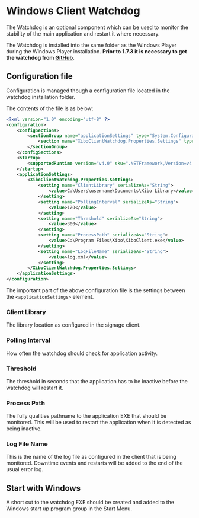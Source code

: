 <!--toc=getting_started-->
# Windows Client Watchdog
The Watchdog is an optional component which can be used to monitor the stability of the main application and restart it where necessary.

The Watchdog is installed into the same folder as the Windows Player during the Windows Player installation. **Prior to 1.7.3 it is necessary to get the watchdog from [GitHub](https://github.com/xibosignage/xibo-windows-client-watchdog)**.

## Configuration file
Configuration is managed though a configuration file located in the watchdog installation folder.

The contents of the file is as below:

``` xml
<?xml version="1.0" encoding="utf-8" ?>
<configuration>
    <configSections>
        <sectionGroup name="applicationSettings" type="System.Configuration.ApplicationSettingsGroup, System, Version=4.0.0.0, Culture=neutral, PublicKeyToken=b77a5c561934e089" >
            <section name="XiboClientWatchdog.Properties.Settings" type="System.Configuration.ClientSettingsSection, System, Version=4.0.0.0, Culture=neutral, PublicKeyToken=b77a5c561934e089" requirePermission="false" />
        </sectionGroup>
    </configSections>
    <startup> 
        <supportedRuntime version="v4.0" sku=".NETFramework,Version=v4.5" />
    </startup>
    <applicationSettings>
        <XiboClientWatchdog.Properties.Settings>
            <setting name="ClientLibrary" serializeAs="String">
                <value>C:\Users\username\Documents\Xibo Library</value>
            </setting>
            <setting name="PollingInterval" serializeAs="String">
                <value>120</value>
            </setting>
            <setting name="Threshold" serializeAs="String">
                <value>300</value>
            </setting>
            <setting name="ProcessPath" serializeAs="String">
                <value>C:\Program Files\Xibo\XiboClient.exe</value>
            </setting>
            <setting name="LogFileName" serializeAs="String">
                <value>log.xml</value>
            </setting>
        </XiboClientWatchdog.Properties.Settings>
    </applicationSettings>
</configuration>
```

The important part of the above configuration file is the settings between the `<applicationSettings>` element.

### Client Library
The library location as configured in the signage client.

### Polling Interval
How often the watchdog should check for application activity.

### Threshold
The threshold in seconds that the application has to be inactive before the watchdog will restart it.

### Process Path
The fully qualities pathname to the application EXE that should be monitored. This will be used to restart the application when it is detected as being inactive.

### Log File Name
This is the name of the log file as configured in the client that is being monitored. Downtime events and restarts will be added to the end of the usual error log.

## Start with Windows
A short cut to the watchdog EXE should be created and added to the Windows start up program group in the Start Menu.